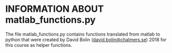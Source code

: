 # INFORMATION ABOUT matlab_functions.py

The file matlab_functions.py contains functions translated from matlab to python that were created by David Bolin (david.bolin@chalmers.se) 2018 for this course as 
helper functions.